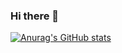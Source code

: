 ### Hi there 👋

[![Anurag's GitHub stats](https://github-readme-stats.vercel.app/api?username=bperhaps)](https://github.com/anuraghazra/github-readme-stats)

<!--
**bperhaps/bperhaps** is a ✨ _special_ ✨ repository because its `README.md` (this file) appears on your GitHub profile.

Here are some ideas to get you started:

- 🔭 I’m currently working on ...
- 🌱 I’m currently learning ...
- 👯 I’m looking to collaborate on ...
- 🤔 I’m looking for help with ...
- 💬 Ask me about ...
- 📫 How to reach me: ...
- 😄 Pronouns: ...
- ⚡ Fun fact: ...
-->

